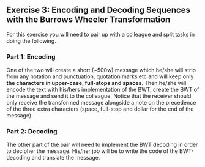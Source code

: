 ## Exercise 3: Encoding and Decoding Sequences with the Burrows Wheeler Transformation

For this exercise you will need to pair up with a colleague and split tasks in doing the following.

### Part 1: Encoding
One of the two will create a short (~500w) message which he/she will strip from any notation and punctuation, quotation marks etc and will keep only **the characters in upper-case, full-stops and spaces**.
Then he/she will encode the text with his/hers implementation of the BWT, create the BWT of the message and send it to the colleague.
Notice that the receiver should only receive the transformed message alongside a note on the precedence of the three extra characters (space, full-stop and dollar for the end of the message)

### Part 2: Decoding
The other part of the pair will need to implement the BWT decoding in order to decipher the message. 
His/her job will be to write the code of the BWT-decoding and translate the message.

